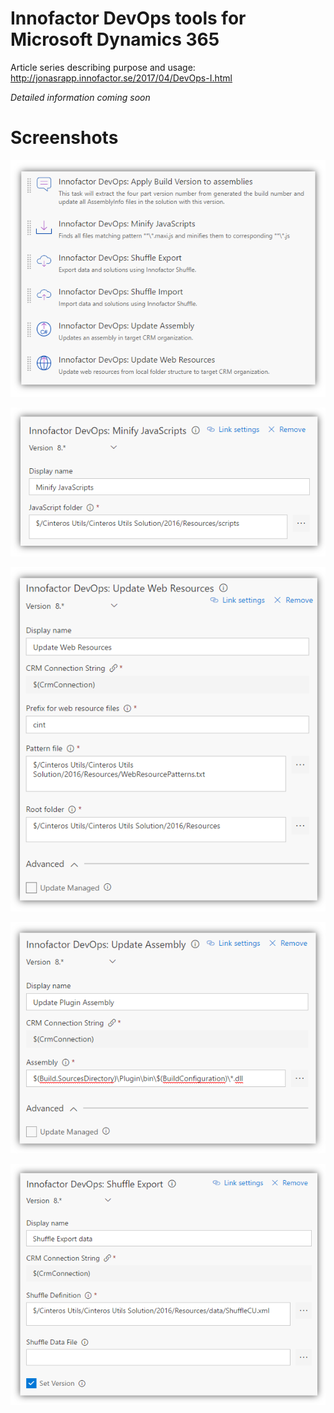 ﻿# Innofactor DevOps tools for Microsoft Dynamics 365

Article series describing purpose and usage:
http://jonasrapp.innofactor.se/2017/04/DevOps-I.html

_Detailed information coming soon_

# Screenshots

![Tasks](Images/Tasks.png)

![Minify task](Images/Minify.png)

![Update Web Resources task](Images/WebResources.png)

![Update Assembly task](Images/Assembly.png)

![Shuffle Export task](Images/Export.png)
